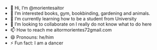 - 👋 Hi, I’m @morientesaitor
- 👀 I’m interested books, gym, bookbinding, gardening and animals.
- 🌱 I’m currently learning how to be a student from University
- 💞️ I’m looking to collaborate on I really do not know what to do here
- 📫 How to reach me aitormorientes72gmail.com
- 😄 Pronouns: he/him
- ⚡ Fun fact: I am a dancer

<!---
morientesaitor/morientesaitor is a ✨ special ✨ repository because its `README.md` (this file) appears on your GitHub profile.
You can click the Preview link to take a look at your changes.
--->
